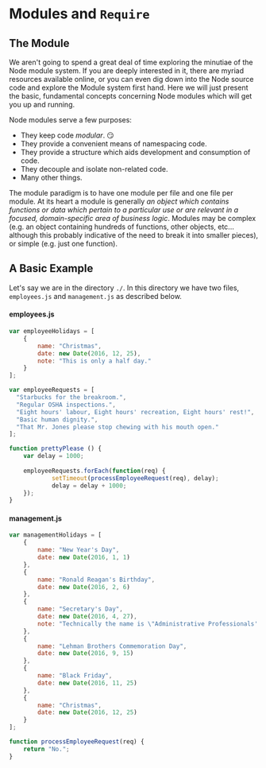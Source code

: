 
# Modules and `Require`
## The Module
We aren't going to spend a great deal of time exploring the minutiae of the
Node module system.  If you are deeply interested in it, there are myriad
resources available online, or you can even dig down into the Node source code
and explore the Module system first hand.  Here we will just present the basic,
fundamental concepts concerning Node modules which will get you up and running.

Node modules serve a few purposes:

* They keep code _modular_. :smirk:
* They provide a convenient means of namespacing code.
* They provide a structure which aids development and consumption of code.
* They decouple and isolate non-related code.
* Many other things.

The module paradigm is to have one module per file and one file per module. At its heart a module is generally _an object which contains functions or data which pertain to a particular use or are relevant in a focused, domain-specific area of business logic_.  Modules may be complex (e.g. an object containing hundreds of functions, other objects, etc... although this probably indicative of the need to break it into smaller pieces), or simple (e.g. just one function).

## A Basic Example

Let's say we are in the directory `./`.  In this directory we have two files, `employees.js` and `management.js` as described below.

#### employees.js

```javascript
var employeeHolidays = [
	{
		name: "Christmas",
		date: new Date(2016, 12, 25),
		note: "This is only a half day."
	}
];

var employeeRequests = [
  "Starbucks for the breakroom.",
  "Regular OSHA inspections.",
  "Eight hours' labour, Eight hours' recreation, Eight hours' rest!",
  "Basic human dignity.",
  "That Mr. Jones please stop chewing with his mouth open."
];

function prettyPlease () {
	var delay = 1000;
	
	employeeRequests.forEach(function(req) {
			setTimeout(processEmployeeRequest(req), delay);
			delay = delay + 1000;
	});
}
```

#### management.js

```javascript
var managementHolidays = [
	{
		name: "New Year's Day",
		date: new Date(2016, 1, 1)
	},
	{
		name: "Ronald Reagan's Birthday",
		date: new Date(2016, 2, 6)
	},
	{
		name: "Secretary's Day",
		date: new Date(2016, 4, 27),
		note: "Technically the name is \"Administrative Professionals' Day\"... lol."
	},
	{
		name: "Lehman Brothers Commemoration Day",
		date: new Date(2016, 9, 15)
	},
	{
		name: "Black Friday",
		date: new Date(2016, 11, 25)
	},
	{
		name: "Christmas",
		date: new Date(2016, 12, 25)
	}
];

function processEmployeeRequest(req) {
	return "No.";
}
```